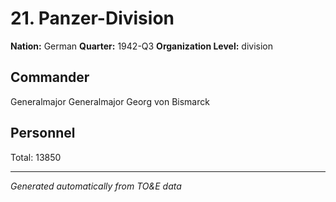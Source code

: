 # 21. Panzer-Division

**Nation:** German
**Quarter:** 1942-Q3
**Organization Level:** division

## Commander

Generalmajor Generalmajor Georg von Bismarck

## Personnel

Total: 13850

---
*Generated automatically from TO&E data*

